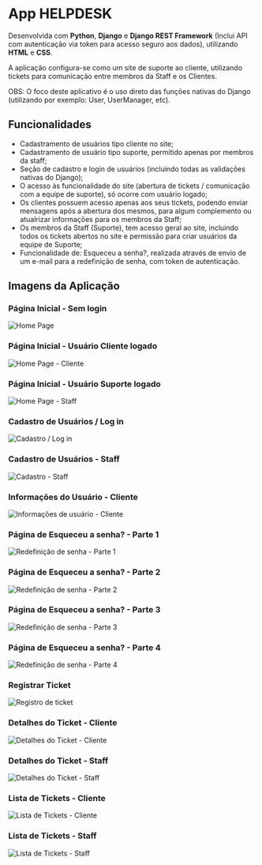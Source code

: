 # App HELPDESK

Desenvolvida com **Python**, **Django** e **Django REST Framework** (Inclui API com autenticação via token para acesso seguro aos dados), utilizando **HTML** e **CSS**. 

A aplicação configura-se como um site de suporte ao cliente, utilizando tickets para comunicação entre membros da Staff e os Clientes.

OBS: O foco deste aplicativo é o uso direto das funções nativas do Django (utilizando por exemplo: User, UserManager, etc).

## Funcionalidades

- Cadastramento de usuários tipo cliente no site;
- Cadastramento de usuário tipo suporte, permitido apenas por membros da staff;
- Seção de cadastro e login de usuários (incluindo todas as validações nativas do Django);
- O acesso às funcionalidade do site (abertura de tickets / comunicação com a equipe de suporte), só ocorre com usuário logado;
- Os clientes possuem acesso apenas aos seus tickets, podendo enviar mensagens após a abertura dos mesmos, para algum complemento ou atualrizar informações para os membros da Staff;
- Os membros da Staff (Suporte), tem acesso geral ao site, incluindo todos os tickets abertos no site e permissão para criar usuários da equipe de Suporte;
- Funcionalidade de: Esqueceu a senha?, realizada através de envio de um e-mail para a redefinição de senha, com token de autenticação.

## Imagens da Aplicação

### Página Inicial - Sem login
![Home Page](readme_assets/home_sem_login.png)

### Página Inicial - Usuário Cliente logado
![Home Page - Cliente](readme_assets/home_login_cliente.png)

### Página Inicial - Usuário Suporte logado
![Home Page - Staff](readme_assets/home_login_staff.png)

### Cadastro de Usuários / Log in
![Cadastro / Log in](readme_assets/cadastro_login_page.png)

### Cadastro de Usuários - Staff
![Cadastro - Staff](readme_assets/cadastro_staff.png)

### Informações do Usuário - Cliente
![Informações de usuário - Cliente](readme_assets/perfil_update_cliente.png)

### Página de Esqueceu a senha? - Parte 1
![Redefinição de senha - Parte 1](readme_assets/redefinir_senha.png)

### Página de Esqueceu a senha? - Parte 2
![Redefinição de senha - Parte 2](readme_assets/redefinir_senha_email_sent.png)

### Página de Esqueceu a senha? - Parte 3
![Redefinição de senha - Parte 3](readme_assets/definir_nova_senha.png)

### Página de Esqueceu a senha? - Parte 4
![Redefinição de senha - Parte 4](readme_assets/senha_redefinida.png)

### Registrar Ticket  
![Registro de ticket](readme_assets/ticket_create.png)

### Detalhes do Ticket - Cliente  
![Detalhes do Ticket - Cliente](readme_assets/cliente_ticket_detail.png)

### Detalhes do Ticket - Staff  
![Detalhes do Ticket - Staff](readme_assets/staff_ticket_detail.png)

### Lista de Tickets - Cliente  
![Lista de Tickets - Cliente](readme_assets/cliente_ticket_list.png)

### Lista de Tickets - Staff  
![Lista de Tickets - Staff](readme_assets/tickets_list_staff.png)